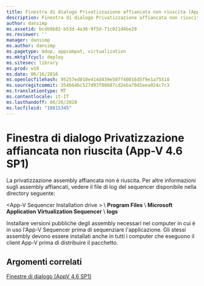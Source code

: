 ```yaml
---
title: Finestra di dialogo Privatizzazione affiancata non riuscita (App-V 4.6 SP1)
description: Finestra di dialogo Privatizzazione affiancata non riuscita (App-V 4.6 SP1)
author: dansimp
ms.assetid: bcdb9b82-b53d-4a36-9f5d-71c021d4be28
ms.reviewer: ''
manager: dansimp
ms.author: dansimp
ms.pagetype: mdop, appcompat, virtualization
ms.mktglfcycl: deploy
ms.sitesec: library
ms.prod: w10
ms.date: 06/16/2016
ms.openlocfilehash: 95257ed010e414d439e507f40016d5f9e1a75518
ms.sourcegitcommit: 354664bc527d93f80687cd2eba70d1eea024c7c3
ms.translationtype: MT
ms.contentlocale: it-IT
ms.lasthandoff: 06/26/2020
ms.locfileid: "10815345"
---
```

# Finestra di dialogo Privatizzazione affiancata non riuscita (App-V 4.6 SP1)


La privatizzazione assembly affiancata non è riuscita. Per altre informazioni sugli assembly affiancati, vedere il file di log del sequencer disponibile nella directory seguente:

&lt;App-V Sequencer Installation drive &gt;  \\ **Program Files**  \\  **Microsoft Application Virtualization Sequencer**  \\  **logs**

Installare versioni pubbliche degli assembly necessari nel computer in cui è in uso l'App-V Sequencer prima di sequenziare l'applicazione. Gli stessi assembly devono essere installati anche in tutti i computer che eseguono il client App-V prima di distribuire il pacchetto.

## Argomenti correlati


[Finestre di dialogo (AppV 4.6 SP1)](dialog-boxes--appv-46-sp1-.md)

 

 





